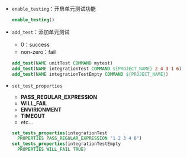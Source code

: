 - `enable_testing`：开启单元测试功能

  ```cmake
  enable_testing()
  ```

- `add_test`：添加单元测试

  - 0：success
  - non-zero：fail

  ```cmake
  add_test(NAME unitTest COMMAND mytest)
  add_test(NAME integrationTest COMMAND ${PROJECT_NAME} 2 4 3 1 6)
  add_test(NAME integrationTestEmpty COMMAND ${PROJECT_NAME})
  ```

- `set_test_properties`

  - **PASS_REGULAR_EXPRESSION**
  - **WILL_FAIL**
  - **ENVIRIONMENT**
  - **TIMEOUT**
  - etc...

  ```cmake
  set_tests_properties(integrationTest 
  	PROPERTIES PASS_REGULAR_EXPRESSION "1 2 3 4 6")
  set_tests_properties(integrationTestEmpty
  	PROPERTIES WILL_FAIL TRUE)
  ```

  